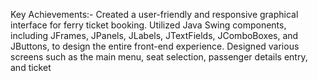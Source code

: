 Key Achievements:-
Created a user-friendly and responsive graphical interface for ferry ticket booking.
Utilized Java Swing components, including JFrames, JPanels, JLabels, JTextFields, JComboBoxes, and JButtons, to design the entire front-end experience.
Designed various screens such as the main menu, seat selection, passenger details entry, and ticket
